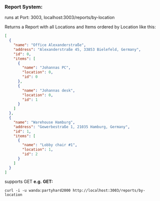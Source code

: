 ### Report System:
runs at Port: 3003, localhost:3003/reports/by-location

Returns a Report with all Locations and Items ordered by Location like this:

```json
[
  {
    "name": "Office Alexanderstraße",
    "address": "Alexanderstraße 45, 33853 Bielefeld, Germany",
    "id": 0,
    "items": [
      {
        "name": "Johannas PC",
        "location": 0,
        "id": 0
      },
      {
        "name": "Johannas desk",
        "location": 0,
        "id": 1
      }
    ]
  },
  {
    "name": "Warehouse Hamburg",
    "address": "Gewerbestraße 1, 21035 Hamburg, Germany",
    "id": 1,
    "items": [
      {
        "name": "Lobby chair #1",
        "location": 1,
        "id": 2
      }
    ]
  }
]
```

supports GET **e.g.**
**GET:**
```
curl -i -u wanda:partyhard2000 http://localhost:3003/reports/by-location
```
